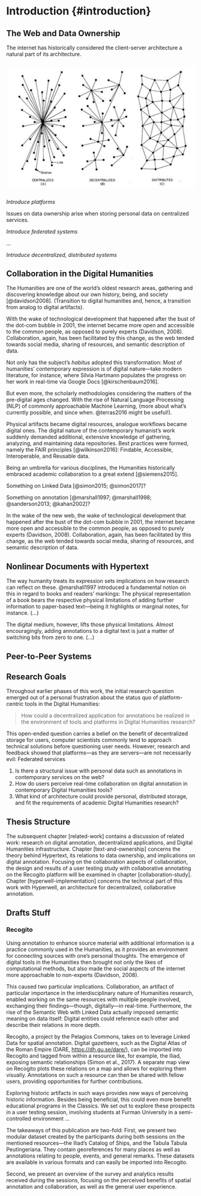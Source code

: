 # Introduction {#introduction}

## The Web and Data Ownership

The internet has historically considered the client-server architecture a natural part of its architecture.

![Communication networks architectures](figures/network-architectures.png)

_Introduce platforms_

Issues on data ownership arise when storing personal data on centralized services.

_Introduce federated systems_

…

_Introduce decentralized, distributed systems_

## Collaboration in the Digital Humanities

The Humanities are one of the world’s oldest research areas, gathering and discovering knowledge about our own history, being, and society [@davidson2008]. (Transition to digital humanities and, hence, a transition from analog to digital artifacts).

With the wake of technological development that happened after the bust of the dot-com bubble in 2001, the internet became more open and accessible to the common people, as opposed to purely experts (Davidson, 2008). Collaboration, again, has been facilitated by this change, as the web tended towards social media, sharing of resources, and semantic description of data. 

Not only has the subject’s _habitus_ adopted this transformation: Most of humanities’ contemporary expression is of digital nature—take modern literature, for instance, where Silvia Hartmann populates the progress on her work in real-time via Google Docs [@kirschenbaum2016].

But even more, the scholarly methodologies considering the matters of the pre-digital ages changed. With the rise of Natural Language Processing (NLP) of commonly approachable Machine Learning, (more about what’s currently possible, and since when. @terras2016 might be useful!).

Physical artifacts became digital resources, analogue workflows became digital ones. The digital nature of the contemporary humanist’s work suddenly demanded additional, extensive knowledge of gathering, analyzing, and maintaining data repositories. Best practices were formed, namely the FAIR principles [@wilkinson2016]: Findable, Accessible, Interoperable, and Reusable data. 

<!-- transitioning to collaboration -->
Being an umbrella for various disciplines, the Humanities historically embraced academic collaboration to a great extend [@siemens2015].

Something on Linked Data [@simon2015; @simon2017]?

Something on annotation [@marshall1997; @marshall1998; @sanderson2013; @kahan2002]?



In the wake of the new web, the wake of technological development that happened after the bust of the dot-com bubble in 2001, the internet became more open and accessible to the common people, as opposed to purely experts (Davidson, 2008). Collaboration, again, has been facilitated by this change, as the web tended towards social media, sharing of resources, and semantic description of data.


## Nonlinear Documents with Hypertext

The way humanity treats its expression sets implications on how research can reflect on these. @marshall1997 introduced a fundamental notion on this in regard to books and readers’ markings: The physical representation of a book bears the respective physical limitations of adding further information to paper-based text—being it highlights or marginal notes, for instance. (…)

The digital medium, however, lifts those physical limitations. Almost encouragingly, adding annotations to a digital text is just a matter of switching bits from zero to one. (…)

## Peer-to-Peer Systems

## Research Goals

Throughout earlier phases of this work, the initial research question emerged out of a personal frustration about the status quo of platform-centric tools in the Digital Humanities:

> How could a decentralized application for annotations be realized in the environment of tools and platforms in Digital Humanities research?

This open-ended question carries a belief on the benefit of decentralized storage for users, computer scientists commonly tend to approach technical solutions before questioning user needs. However, research and feedback showed that platforms—as they are servers—are not necessarily evil: Federated services

1. Is there a structural issue with personal data such as annotations in contemporary services on the web?
1. How do users perceive real-time collaboration on digital annotation in contemporary Digital Humanities tools?
2. What kind of architecture could provide personal, distributed storage, and fit the requirements of academic Digital Humanities research?


## Thesis Structure

The subsequent chapter [related-work] contains a discussion of related work: research on digital annotation, decentralized applications, and Digital Humanities infrastructure. Chapter [text-and-ownership] concerns the theory behind Hypertext, its relations to data ownership, and implications on digital annotation. Focusing on the collaboration aspects of collaboration, the design and results of a user testing study with collaborative annotating on the Recogito platform will be examined in chapter [collaboration-study]. Chapter [hyperwell-implementation] concerns the technical part of this work with Hyperwell, an architecture for decentralized, collaborative annotation.


## Drafts Stuff

### Recogito

Using annotation to enhance source material with additional information is a practice commonly used in the Humanities, as it provides an environment for connecting sources with one’s personal thoughts. The emergence of digital tools in the Humanities then brought not only the likes of computational methods, but also made the social aspects of the internet more approachable to non-experts (Davidson, 2008).

This caused two particular implications. Collaboration, an artifact of particular importance in the interdisciplinary nature of Humanities research, enabled working on the same resources with multiple people involved, exchanging their findings—though, digitally—in real-time. Furthermore, the rise of the Semantic Web with Linked Data actually imposed semantic meaning on data itself: Digital entities could reference each other and describe their relations in more depth.

Recogito, a project by the Pelagios Commons, takes on to leverage Linked Data for spatial annotation. Digital gazetteers, such as the Digital Atlas of the Roman Empire (DARE, https://dh.gu.se/dare/), can be imported into Recogito and tagged from within a resource like, for example, the Iliad, exposing semantic relationships (Simon et al., 2017). A separate map view on Recogito plots these relations on a map and allows for exploring them visually. Annotations on such a resource can then be shared with fellow users, providing opportunities for further contributions.

Exploring historic artifacts in such ways provides new ways of perceiving historic information. Besides being beneficial, this could even more benefit educational programs in the Classics. We set out to explore these prospects in a user testing session, involving students at Furman University in a semi-controlled environment … 

The takeaways of this publication are two-fold: First, we present two modular dataset created by the participants during both sessions on the mentioned resources—the Iliad’s Catalog of Ships, and the Tabula Tabula Peutingeriana. They contain georeferences for many places as well as annotations relating to people, events, and general remarks. These datasets are available in various formats and can easily be imported into Recogito.

Second, we present an overview of the survey and analytics results received during the sessions, focusing on the perceived benefits of spatial annotation and collaboration, as well as the general user experience.

